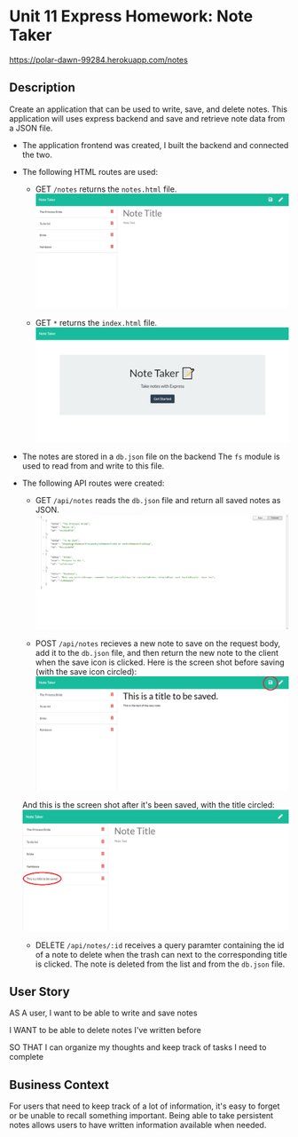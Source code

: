 # Unit 11 Express Homework: Note Taker
https://polar-dawn-99284.herokuapp.com/notes

## Description

Create an application that can be used to write, save, and delete notes. This application will uses express backend and save and retrieve note data from a JSON file.
 
* The application frontend was created, I built the backend and connected the two.

* The following HTML routes are used:

  * GET `/notes` returns the `notes.html` file.   ![Screen shot of /notes path.](./Develop/public/assets/notes.png)

  * GET `*` returns the `index.html` file.  ![Screen shot of the home page.](./Develop/public/assets/home.png)

* The notes are stored in a `db.json` file on the backend The `fs` module is used to read from and write to this file.

* The following API routes were created:

  * GET `/api/notes` reads the `db.json` file and return all saved notes as JSON.  ![Screen shot of /api/notes (get)](./Develop/public/assets/getapi.png)

  * POST `/api/notes` recieves a new note to save on the request body, add it to the `db.json` file, and then return the new note to the client when the save icon is clicked.  Here is the screen shot before saving (with the save icon circled):    ![Screen shot before saving](./Develop/public/assets/before.png)
  
  And this is the screen shot after it's been saved, with the title circled:  ![Screen shot after saving](./Develop/public/assets/after.png)

  * DELETE `/api/notes/:id` receives a query paramter containing the id of a note to delete when the trash can next to the corresponding title is clicked.  The note is deleted from the list and from the `db.json` file.

## User Story

AS A user, I want to be able to write and save notes

I WANT to be able to delete notes I've written before

SO THAT I can organize my thoughts and keep track of tasks I need to complete

## Business Context

For users that need to keep track of a lot of information, it's easy to forget or be unable to recall something important. Being able to take persistent notes allows users to have written information available when needed.
